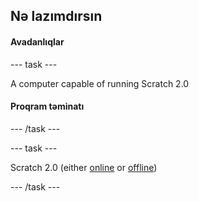 ## Nə lazımdırsın

#### Avadanlıqlar

\--- task \---

A computer capable of running Scratch 2.0

#### Proqram təminatı

\--- /task \---

\--- task \---

Scratch 2.0 (either [online](https://scratch.mit.edu/projects/editor/) or [offline](https://scratch.mit.edu/scratch2download/))

\--- /task \---